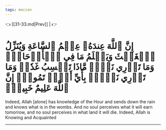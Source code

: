 ```yaml
---
tags: meccan
---
```


👈 [[31-33.md|Prev]] |  👉

# إِنَّ ٱللَّهَ عِندَهُۥ عِلۡمُ ٱلسَّاعَةِ وَيُنَزِّلُ ٱلۡغَيۡثَ وَيَعۡلَمُ مَا فِي ٱلۡأَرۡحَامِۖ وَمَا تَدۡرِي نَفۡسٞ مَّاذَا تَكۡسِبُ غَدٗاۖ وَمَا تَدۡرِي نَفۡسُۢ بِأَيِّ أَرۡضٖ تَمُوتُۚ إِنَّ ٱللَّهَ عَلِيمٌ خَبِيرُۢ

Indeed, Allah [alone] has knowledge of the Hour and sends down the rain and knows what is in the wombs. And no soul perceives what it will earn tomorrow, and no soul perceives in what land it will die. Indeed, Allah is Knowing and Acquainted

---

